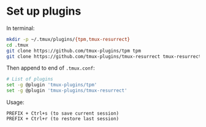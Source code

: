 # Set up plugins
In terminal:
```bash
mkdir -p ~/.tmux/plugins/{tpm,tmux-resurrect} 
cd .tmux
git clone https://github.com/tmux-plugins/tpm tpm
git clone https://github.com/tmux-plugins/tmux-resurrect tmux-resurrect
```
Then append to end of `.tmux.conf`:
```bash
# List of plugins
set -g @plugin 'tmux-plugins/tpm'
set -g @plugin 'tmux-plugins/tmux-resurrect'
```
Usage:
```
PREFIX + Ctrl+s (to save current session)
PREFIX + Ctrl+r (to restore last session)
```